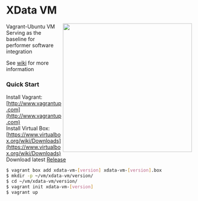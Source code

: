 # XData VM

<img src="https://raw.github.com/wiki/Sotera/xdata-vm/images/vagrant-screenshot2.png" align="right" width="350" />
Vagrant-Ubuntu VM Serving as the baseline for <br />performer software integration

See [wiki](https://github.com/Sotera/xdata-vm/wiki) for more information











### Quick Start
  Install Vagrant: [http://www.vagrantup.com](http://www.vagrantup.com)<br/>
  Install Virtual Box: [https://www.virtualbox.org/wiki/Downloads](https://www.virtualbox.org/wiki/Downloads)<br/>
  Download latest [Release](https://github.com/Sotera/xdata-vm/releases) <br/>

  ```bash
  $ vagrant box add xdata-vm-[version] xdata-vm-[version].box 
  $ mkdir -p ~/vm/xdata-vm/version/
  $ cd ~/vm/xdata-vm/version/
  $ vagrant init xdata-vm-[version]
  $ vagrant up
  ```


